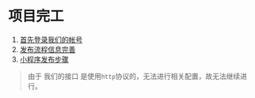 # 项目完工

1. [首先登录我们的帐号](https://mp.weixin.qq.com/)
2. [发布流程信息完善](https://mp.weixin.qq.com/wxamp/home/guide?lang=zh_CN&token=57239316)
3. [小程序发布步骤](https://mp.weixin.qq.com/wxamp/devprofile/get_profile?token=57239316&lang=zh_CN)

> 由于 我们的接口 是使用`http`协议的，无法进行相关配置，故无法继续进行。

